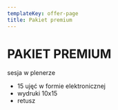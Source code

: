 ```yaml
---
templateKey: offer-page
title: Pakiet premium
---
```


# PAKIET PREMIUM

sesja w plenerze

- 15 ujęć w formie elektronicznej
- wydruki 10x15
- retusz
